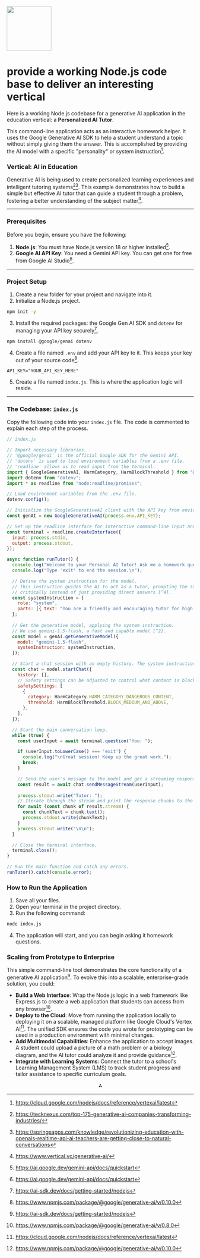 <img src="https://r2cdn.perplexity.ai/pplx-full-logo-primary-dark%402x.png" class="logo" width="120"/>

# provide a working Node.js code base to deliver an interesting vertical

Here is a working Node.js codebase for a generative AI application in the education vertical: a **Personalized AI Tutor**.

This command-line application acts as an interactive homework helper. It uses the Google Generative AI SDK to help a student understand a topic without simply giving them the answer. This is accomplished by providing the AI model with a specific "personality" or system instruction[^1].

### Vertical: AI in Education

Generative AI is being used to create personalized learning experiences and intelligent tutoring systems[^2][^3]. This example demonstrates how to build a simple but effective AI tutor that can guide a student through a problem, fostering a better understanding of the subject matter[^4].

---

### Prerequisites

Before you begin, ensure you have the following:

1. **Node.js**: You must have Node.js version 18 or higher installed[^5].
2. **Google AI API Key**: You need a Gemini API key. You can get one for free from Google AI Studio[^5].

---

### Project Setup

1. Create a new folder for your project and navigate into it.
2. Initialize a Node.js project.

```bash
npm init -y
```

3. Install the required packages: the Google Gen AI SDK and `dotenv` for managing your API key securely[^6].

```bash
npm install @google/genai dotenv
```

4. Create a file named `.env` and add your API key to it. This keeps your key out of your source code[^7].

```
API_KEY="YOUR_API_KEY_HERE"
```

5. Create a file named `index.js`. This is where the application logic will reside.

---

### The Codebase: `index.js`

Copy the following code into your `index.js` file. The code is commented to explain each step of the process.

```javascript
// index.js

// Import necessary libraries.
// '@google/genai' is the official Google SDK for the Gemini API.
// 'dotenv' is used to load environment variables from a .env file.
// 'readline' allows us to read input from the terminal.
import { GoogleGenerativeAI, HarmCategory, HarmBlockThreshold } from "@google/genai";
import dotenv from "dotenv";
import * as readline from "node:readline/promises";

// Load environment variables from the .env file.
dotenv.config();

// Initialize the GoogleGenerativeAI client with the API key from environment variables [^2].
const genAI = new GoogleGenerativeAI(process.env.API_KEY);

// Set up the readline interface for interactive command-line input and output [^9].
const terminal = readline.createInterface({
  input: process.stdin,
  output: process.stdout,
});

async function runTutor() {
  console.log("Welcome to your Personal AI Tutor! Ask me a homework question.");
  console.log("Type 'exit' to end the session.\n");

  // Define the system instruction for the model.
  // This instruction guides the AI to act as a tutor, prompting the student to think
  // critically instead of just providing direct answers [^4].
  const systemInstruction = {
    role: "system",
    parts: [{ text: "You are a friendly and encouraging tutor for high school students. Your goal is to help the student understand concepts, not to give them the answer directly. When a student asks a question, guide them with leading questions and hints. For example, if they ask 'What is the powerhouse of the cell?', you should respond with something like, 'That's a great question! It's a tiny organelle inside the cell. Do you remember what it's called? It starts with the letter M...'"}]
  };
  
  // Get the generative model, applying the system instruction.
  // We use gemini-1.5-flash, a fast and capable model [^2].
  const model = genAI.getGenerativeModel({
    model: "gemini-1.5-flash",
    systemInstruction: systemInstruction,
  });

  // Start a chat session with an empty history. The system instruction is not part of the history.
  const chat = model.startChat({
    history: [],
    // Safety settings can be adjusted to control what content is blocked [^4].
    safetySettings: [
      {
        category: HarmCategory.HARM_CATEGORY_DANGEROUS_CONTENT,
        threshold: HarmBlockThreshold.BLOCK_MEDIUM_AND_ABOVE,
      },
    ],
  });

  // Start the main conversation loop.
  while (true) {
    const userInput = await terminal.question("You: ");

    if (userInput.toLowerCase() === 'exit') {
      console.log("\nGreat session! Keep up the great work.");
      break;
    }

    // Send the user's message to the model and get a streaming response [^9].
    const result = await chat.sendMessageStream(userInput);
    
    process.stdout.write("Tutor: ");
    // Iterate through the stream and print the response chunks to the console in real-time.
    for await (const chunk of result.stream) {
      const chunkText = chunk.text();
      process.stdout.write(chunkText);
    }
    process.stdout.write("\n\n");
  }

  // Close the terminal interface.
  terminal.close();
}

// Run the main function and catch any errors.
runTutor().catch(console.error);

```


### How to Run the Application

1. Save all your files.
2. Open your terminal in the project directory.
3. Run the following command:

```bash
node index.js
```

4. The application will start, and you can begin asking it homework questions.

### Scaling from Prototype to Enterprise

This simple command-line tool demonstrates the core functionality of a generative AI application[^6]. To evolve this into a scalable, enterprise-grade solution, you could:

* **Build a Web Interface**: Wrap the Node.js logic in a web framework like Express.js to create a web application that students can access from any browser[^8].
* **Deploy to the Cloud**: Move from running the application locally to deploying it on a scalable, managed platform like Google Cloud's Vertex AI[^1]. The unified SDK ensures the code you wrote for prototyping can be used in a production environment with minimal changes.
* **Add Multimodal Capabilities**: Enhance the application to accept images. A student could upload a picture of a math problem or a biology diagram, and the AI tutor could analyze it and provide guidance[^7].
* **Integrate with Learning Systems**: Connect the tutor to a school's Learning Management System (LMS) to track student progress and tailor assistance to specific curriculum goals.

<div style="text-align: center">⁂</div>

[^1]: https://cloud.google.com/nodejs/docs/reference/vertexai/latest

[^2]: https://tecknexus.com/top-175-generative-ai-companies-transforming-industries/

[^3]: https://springsapps.com/knowledge/revolutionizing-education-with-openais-realtime-api-ai-teachers-are-getting-close-to-natural-conversations

[^4]: https://www.vertical.vc/generative-ai/

[^5]: https://ai.google.dev/gemini-api/docs/quickstart

[^6]: https://ai-sdk.dev/docs/getting-started/nodejs

[^7]: https://www.npmjs.com/package/@google/generative-ai/v/0.10.0

[^8]: https://www.npmjs.com/package/@google/generative-ai/v/0.8.0

[^9]: https://www.linkedin.com/pulse/generative-ai-top-100-use-cases-different-industry-dr-rabi-prasad-fomyc

[^10]: https://huggingface.co/blog/lynn-mikami/google-gen-ai-sdk

[^11]: https://github.com/IBM/ibm-generative-ai-node-sdk

[^12]: https://github.com/mohitejaikumar/generative-ai-js

[^13]: https://ai.google.dev/gemini-api/docs/image-generation

[^14]: https://cloud.google.com/vertex-ai/generative-ai/docs/sdks/overview

[^15]: https://github.com/googleapis/js-genai

[^16]: https://cloud.google.com/vertex-ai/docs/samples

[^17]: https://googleapis.github.io/js-genai/

[^18]: https://cloud.google.com/vertex-ai

[^19]: https://datasciencedojo.com/blog/nodejs-libraries-machine-learning/


